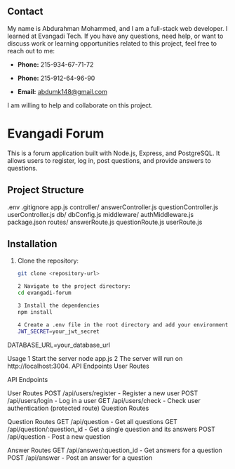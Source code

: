 ## Contact
My name is Abdurahman Mohammed, and I am a full-stack web developer. I learned at Evangadi Tech.
If you have any questions, need help, or want to discuss work or learning opportunities related to this project, feel free to reach out to me:

- **Phone:** 215-934-67-71-72
- **Phone:** 215-912-64-96-90

- **Email:** abdumk148@gmail.com

I am  willing to help and collaborate on this project.



# Evangadi Forum

This is a forum application built with Node.js, Express, and PostgreSQL. It allows users to register, log in, post questions, and provide answers to questions.

## Project Structure

.env .gitignore app.js controller/ answerController.js questionController.js userController.js db/ dbConfig.js middleware/ authMiddleware.js package.json routes/ answerRoute.js questionRoute.js userRoute.js


## Installation

1. Clone the repository:
   ```sh
   git clone <repository-url>

   2 Navigate to the project directory:
   cd evangadi-forum
   
   3 Install the dependencies
   npm install

   4 Create a .env file in the root directory and add your environment variables
   JWT_SECRET=your_jwt_secret
DATABASE_URL=your_database_url

Usage
1 Start the server
node app.js
2 The server will run on http://localhost:3004.
API Endpoints
User Routes

API Endpoints

User Routes
POST /api/users/register - Register a new user
POST /api/users/login - Log in a user
GET /api/users/check - Check user authentication (protected route)
Question Routes

Question Routes
GET /api/question - Get all questions
GET /api/question/:question_id - Get a single question and its answers
POST /api/question - Post a new question


Answer Routes
GET /api/answer/:question_id - Get answers for a question
POST /api/answer - Post an answer for a question


